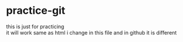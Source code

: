 # practice-git
this is just for practicing 
<br>
it will work same as html 
i change in this file and in github it is different
